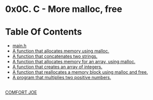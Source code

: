 # 0x0C. C - More malloc, free

# Table Of Contents
 <div>
  <ul>
    <li><a href="https://github.com/mhzcee/Alx-low_level_programming/blob/master/0x0C-more_malloc_free/main.h">main.h</li>
    <li><a href="https://github.com/mhzcee/Alx-low_level_programming/blob/master/0x0C-more_malloc_free/0-malloc_checked.c">A function that allocates memory using malloc.</a></li>
    <li><a href="https://github.com/mhzcee/Alx-low_level_programming/blob/master/0x0C-more_malloc_free/1-string_nconcat.c">A function that concatenates two strings.</li>
    <li><a href="https://github.com/mhzcee/Alx-low_level_programming/blob/master/0x0C-more_malloc_free/2-calloc.c">A function that allocates memory for an array, using malloc.</li>
    <li><a href="https://github.com/mhzcee/Alx-low_level_programming/blob/master/0x0C-more_malloc_free/3-array_range.c">A function that creates an array of integers.</li>
    <li><a href="https://github.com/mhzcee/Alx-low_level_programming/blob/master/0x0C-more_malloc_free/100-realloc.c">A function that reallocates a memory block using malloc and free.</li>
    <li><a href="https://github.com/mhzcee/Alx-low_level_programming/blob/master/0x0C-more_malloc_free/101-mul.c">A program that multiplies two positive numbers.</li>
  </ul>
</div>

<br>
<a href="https://github.com/mhzcee">COMFORT JOE</a>
